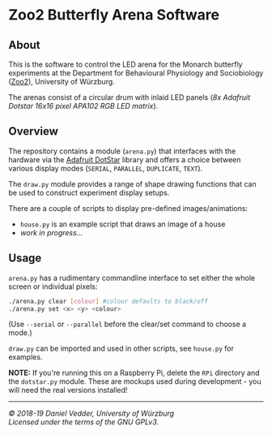 # Zoo2 Butterfly Arena Software

## About

This is the software to control the LED arena for the Monarch butterfly experiments
at the Department for Behavioural Physiology and Sociobiology 
([Zoo2](https://www.biozentrum.uni-wuerzburg.de/en/zoo2/research/el-jundi-lab/)), 
University of Würzburg.

The arenas consist of a circular drum with inlaid LED panels
(*8x Adafruit Dotstar 16x16 pixel APA102 RGB LED matrix*).

## Overview

The repository contains a module (`arena.py`) that interfaces with the 
hardware via the [Adafruit DotStar](https://github.com/adafruit/Adafruit_DotStar_Pi)
library and offers a choice between various display modes (`SERIAL`, `PARALLEL`,
`DUPLICATE`, `TEXT`).

The `draw.py` module provides a range of shape drawing functions that can be
used to construct experiment display setups.

There are a couple of scripts to display pre-defined images/animations:

* `house.py` is an example script that draws an image of a house
* *work in progress...*

## Usage

`arena.py` has a rudimentary commandline interface to set either the whole screen
or individual pixels:

```bash
./arena.py clear [colour] #colour defaults to black/off
./arena.py set <x> <y> <colour>
```

<!--obsolete-->
(Use `--serial` or `--parallel` before the clear/set command to choose a mode.)

`draw.py` can be imported and used in other scripts, see `house.py` for examples.

**NOTE:** If you're running this on a Raspberry Pi, delete the `RPi` directory
and the `dotstar.py` module. These are mockups used during development - you will
need the real versions installed!

---

*&copy; 2018-19 Daniel Vedder, University of Würzburg*  
*Licensed under the terms of the GNU GPLv3.*
